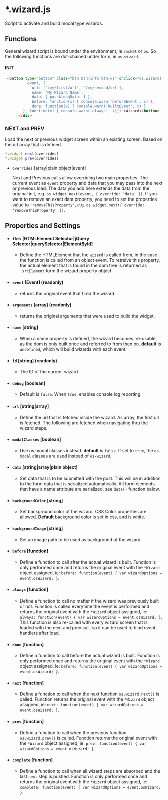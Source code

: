 # *.wizard.js

Script to activate and build modal type wizards.

## Functions
General wizard script is bound under the environment, ie `rocket` or `os`. So the following functions are dot-chained under form, ie `os.wizard`.
#### INIT
``` html
 <button type="button" class="btn btn-info btn-xs" onclick="os.wizard(
          event, {
            url: ['/my/first/url', '/my/second/url'],
            name: 'My Wizard Name',
            data: { passAlongData: 1 },
            before: function(x) { console.warn('beforeEvent', x) },
            done: function(x) { console.warn('builtEvent', x) }
        }, function(x) { console.warn('always', x)})">Wizard</button>
      </div>
```

### NEXT and PREV
Load the next or previous widget screen within an existing screen. Based on the url array that is defined.
```javascript
*.widget.next(overrides)
*.widget.prev(overrides)
```
* `overrides` [array|plain object|event]

    Next and Previous calls allow overriding two main properties. The current event as `event` property and data that you may pass into the next or previous load. The data you add here extends the data from the original init, e.g. `os.widget.next(event, { override: 'data' })`. If you want to remove an exact data property, you need to set the properties value to `'removeThisProperty'`, e.g. `os.widget.next({ override: 'removeThisProperty' })`.

## Properties and Settings
    
- #### `this` [HTMLElement Selector|jQuery Selector|querySelector|ElementById]
    * Define the HTMLElement that the `wizard` is called from, in the case the function is called from an object event. To retreive this property, the actual element that is found in the dom tree is returned as `.srcElement` form the wizard property object.
    
- #### `event` [Event] (readonly)
    - returns the original event that fired the wizard.
    
- #### `arguments` [array] (readonly)
    - returns the original arguments that were used to build the widget.
    
- #### `name` [string]
    * When a name property is defined, the wizard becomes 're-usable', as the dom is only built once and referred to from then on. **default** is `undefined`, which will build wizards with each event.
    
- #### `id` [string] (readonly)
    * The ID of the current wizard.
    
- #### `debug` [boolean]
    * Default is `false`. When `true`, enables console log reporting.
    
- #### `url` [string|array]
    * Define the url that is fetched inside the wizard. As array, the first url is fetched. The following are fetched when navigating thru the wizard steps.
    
- #### `modalClasses` [boolean]
    * Use os modal classes instead. **default** is `false`. If set to `true`, the `os-modal` classes are used instead of `os-wizard`.

- #### `data` [string|array|plain object]
    * Set data that is to be submitted with the post. This will be in addition to the form data that is serialized automatically. All form elements that have a name attribute are serialized, see `data()` function below.

- #### `backgroundColor` [string]
    * Set background color of the wizard. CSS Color properties are allowed. **Default** background color is set in css, and is white.

- #### `backgroundImage` [string]
    * Set an image path to be used as background of the wizard.
    
- #### `before` [function]
    * Define a function to call after the actual wizard is built. Function is only performed once and returns the original event with the `*Wizard` object assigned, ie: `before: function(event) { var wizardOptions = event.osWizard; }`.

- #### `always` [function]
    * Define a function to call no matter if the wizard was previously built or not. Function is called everytime the event is performed and returns the original event with the `*Wizard` object assigned, ie: `always: function(event) { var wizardOptions = event.osWizard; }`. This function is also re-called with every wizard screen that is loaded with the next and prev call, so it can be used to bind event handlers after load.
    
- #### `done` [function]
    * Define a function to call before the actual wizard is built. Function is only performed once and returns the original event with the `*Wizard` object assigned, ie: `before: function(event) { var wizardOptions = event.osWizard; }`.
    
- #### `next` [function]
    * Define a function to call when the next function `os.wizard.next()` is called. Function returns the original event with the `*Wizard` object assigned, ie: `next: function(event) { var wizardOptions = event.osWizard; }`.
    
- #### `prev` [function]
    * Define a function to call when the previous function `os.wizard.prev()` is called. Function returns the original event with the `*Wizard` object assigned, ie: `prev: function(event) { var wizardOptions = event.osWizard; }`.
    
- #### `complete` [function]
    * Define a function to call when all wizard steps are absorbed and the last `next` step is pushed. Function is only performed once and returns the original event with the `*Wizard` object assigned, ie: `complete: function(event) { var wizardOptions = event.osWizard; }`.
    
